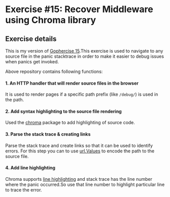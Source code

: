 # Exercise #15: Recover Middleware using Chroma library

## Exercise details
This is my version of [Gophercise 15](https://github.com/gophercises/recover_chroma).This exercise is used to navigate to any source file in the panic stacktrace in order to make it easier to debug issues when panics get invoked.

Above repository contains following functions:

#### 1. An HTTP handler that will render source files in the browser

It is used to render pages if a specific path prefix (like `/debug/`) is used in the path.

#### 2. Add syntax highlighting to the source file rendering

Used the [chroma](https://github.com/alecthomas/chroma) package to add highlighting of source code.

#### 3. Parse the stack trace & creating links

Parse the stack trace and create links so that it can be used to identify errors.
For this step you can to use [url.Values](https://golang.org/pkg/net/url/#Values) to encode the path to the source file.

#### 4. Add line highlighting

Chroma supports [line highlighting](https://github.com/alecthomas/chroma#the-html-formatter) and stack trace has the line number where the panic occurred.So use that line number to highlight particular line to trace the error.
